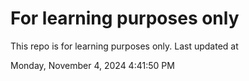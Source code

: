 # For learning purposes only
This repo is for learning purposes only.
Last updated at

Monday, November 4, 2024 4:41:50 PM

